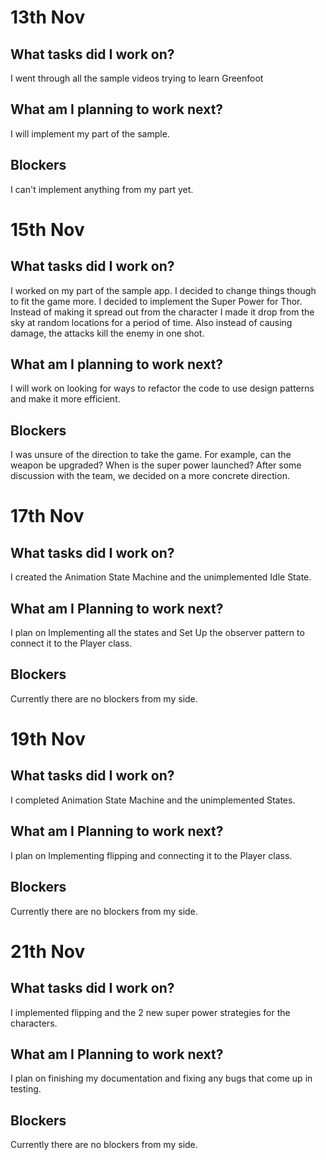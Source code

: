 # 13th Nov
## What tasks did I work on?
I went through all the sample videos trying to learn Greenfoot
## What am I planning to work next?
I will implement my part of the sample.
## Blockers
I can't implement anything from my part yet.

# 15th Nov
## What tasks did I work on?
I worked on my part of the sample app. I decided to change things though to fit the game more. I decided to implement the Super Power for Thor. Instead of making it spread out from the character I made it drop from the sky at random locations for a period of time. Also instead of causing damage, the attacks kill the enemy in one shot.
## What am I planning to work next?
I will work on looking for ways to refactor the code to use design patterns and make it more efficient.
## Blockers
I was unsure of the direction to take the game. For example, can the weapon be upgraded? When is the super power launched? After some discussion with the team, we decided on a more concrete direction.

# 17th Nov
## What tasks did I work on?
I created the Animation State Machine and the unimplemented Idle State.
## What am I Planning to work next?
I plan on Implementing all the states and Set Up the observer pattern to connect it to the Player class.
## Blockers
Currently there are no blockers from my side.

# 19th Nov
## What tasks did I work on?
I completed Animation State Machine and the unimplemented States.
## What am I Planning to work next?
I plan on Implementing flipping and connecting it to the Player class.
## Blockers
Currently there are no blockers from my side.

# 21th Nov
## What tasks did I work on?
I implemented flipping and the 2 new super power strategies for the characters.
## What am I Planning to work next?
I plan on finishing my documentation and fixing any bugs that come up in testing.
## Blockers
Currently there are no blockers from my side.
